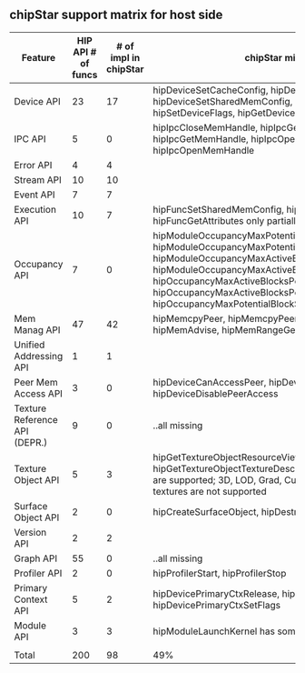 
## chipStar support matrix for host side

| Feature                       | HIP API # of funcs | # of impl in chipStar  |  chipStar missing / notes |
|-------------------------------|-----------|-----------|---------------------------|
| Device API                    |     23    |     17    | hipDeviceSetCacheConfig, hipDeviceGetCacheConfig, hipDeviceSetSharedMemConfig, hipDeviceGetSharedMemConfig, hipSetDeviceFlags, hipGetDeviceFlags |
| IPC API                       |     5     |     0     | hipIpcCloseMemHandle, hipIpcGetEventHandle, hipIpcGetMemHandle, hipIpcOpenEventHandle, hipIpcOpenMemHandle |
| Error API                     |     4     |     4     | |
| Stream API                    |     10    |     10    | |
| Event API                     |     7     |     7     | |
| Execution API                 |     10    |     7     | hipFuncSetSharedMemConfig, hipFuncSetCacheConfig, hipFuncGetAttributes only partially |
| Occupancy API                 |     7     |     0     | hipModuleOccupancyMaxPotentialBlockSize, hipModuleOccupancyMaxPotentialBlockSizeWithFlags, hipModuleOccupancyMaxActiveBlocksPerMultiprocessor, hipModuleOccupancyMaxActiveBlocksPerMultiprocessorWithFlags, hipOccupancyMaxActiveBlocksPerMultiprocessor, hipOccupancyMaxActiveBlocksPerMultiprocessorWithFlags, hipOccupancyMaxPotentialBlockSize  |
| Mem Manag API                 |     47    |     42    | hipMemcpyPeer, hipMemcpyPeerAsync, hipMemPrefetchAsync, hipMemAdvise, hipMemRangeGetAttribute |
| Unified Addressing API        |     1     |     1     | |
| Peer Mem Access API           |     3     |     0     | hipDeviceCanAccessPeer, hipDeviceEnablePeerAccess, hipDeviceDisablePeerAccess |
| Texture Reference API (DEPR.) |     9     |     0     | ..all missing |
| Texture Object API            |     5     |     3     | hipGetTextureObjectResourceViewDesc, hipGetTextureObjectTextureDesc ; Texture Objects of 1D/2D type are supported; 3D, LOD, Grad, Cubemap, Gather and Mipmapped textures are not supported |
| Surface Object API            |     2     |     0     | hipCreateSurfaceObject, hipDestroySurfaceObject |
| Version API                   |     2     |     2     | |
| Graph API                     |     55    |     0     | ..all missing |
| Profiler API                  |     2     |     0     | hipProfilerStart, hipProfilerStop |
| Primary Context API           |     5     |     2     | hipDevicePrimaryCtxRelease, hipDevicePrimaryCtxRetain,  hipDevicePrimaryCtxSetFlags |
| Module API                    |     3     |     3     | hipModuleLaunchKernel has some caveats |
|                               |           |           | |
| Total                         |     200   |     98    | 49% |
